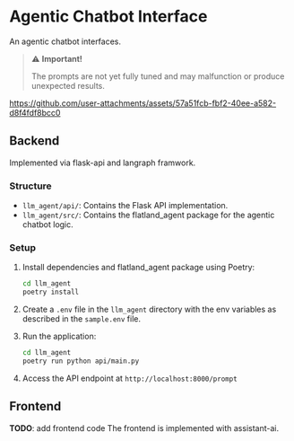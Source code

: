 # Agentic Chatbot Interface

An agentic chatbot interfaces.

> ⚠️ **Important!** 
>
> The prompts are not yet fully tuned and may malfunction or produce unexpected results.

https://github.com/user-attachments/assets/57a51fcb-fbf2-40ee-a582-d8f4fdf8bcc0

## Backend

Implemented via flask-api and langraph framwork.

### Structure
- `llm_agent/api/`: Contains the Flask API implementation.
- `llm_agent/src/`: Contains the flatland_agent package for the agentic chatbot logic.

### Setup

1. Install dependencies and flatland_agent package using Poetry:
    ```bash
    cd llm_agent
    poetry install
    ```

2. Create a `.env` file in the `llm_agent` directory with the env variables as described in the `sample.env` file.

3. Run the application:
    ```bash
    cd llm_agent
    poetry run python api/main.py
    ```

4. Access the API endpoint at `http://localhost:8000/prompt`

## Frontend

**TODO**: add frontend code
The frontend is implemented with assistant-ai.
